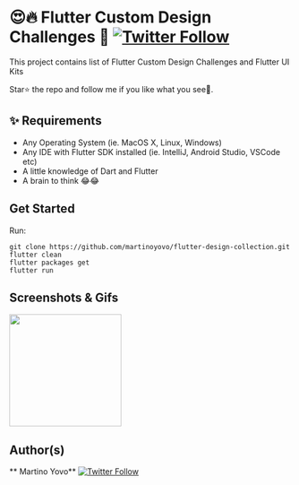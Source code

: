 # 😍🔥 Flutter Custom Design Challenges 💙 [![Twitter Follow](https://img.shields.io/twitter/follow/martinoyovo.svg?style=social)](https://twitter.com/martinoyovo)

This project contains list of Flutter Custom Design Challenges and Flutter UI Kits

Star⭐ the repo and follow me if you like what you see🤩.

## ✨ Requirements

* Any Operating System (ie. MacOS X, Linux, Windows)
* Any IDE with Flutter SDK installed (ie. IntelliJ, Android Studio, VSCode etc)
* A little knowledge of Dart and Flutter
* A brain to think 😂😂


## Get Started
Run:
```shell
git clone https://github.com/martinoyovo/flutter-design-collection.git
flutter clean
flutter packages get
flutter run
```

## Screenshots & Gifs

<img src="https://github.com/martinoyovo/flutter-design-collection/blob/main/screenshots/flutterlogo.gif" width="200">

## Author(s)

**
Martino Yovo** [![Twitter Follow](https://img.shields.io/twitter/follow/martinoyovo.svg?style=social)](https://twitter.com/martinoyovo)
